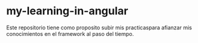 # my-learning-in-angular
Este repositorio tiene como proposito subir mis practicaspara afianzar mis conocimientos en el framework al paso del tiempo.
